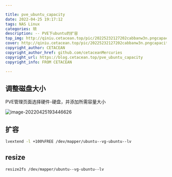 ```yaml
---

title: pve_ubuntu_capacity
date: 2022-04-25 19:17:12
tags: NAS Linux
categories: 琐
description: -- PVE下ubuntu的扩容
top_img: http://qiniu.cetacean.top/pic/20225232127202cabbanw3n.pngcapacity.png
cover: http://qiniu.cetacean.top/pic/20225232127202cabbanw3n.pngcapacity.png
copyright_author: CETACEAN
copyright_author_href: github.com/cetaceanMercuries
copyright_url: https://blog.cetacean.top/pve_ubuntu_capacity
copyright_info: FROM CETACEAN

---
```


## 调整磁盘大小

PVE管理页面选择硬件-硬盘，并添加所需容量大小

![image-20220425193446626](http://qiniu.cetacean.top/typora/image-20220425193446626.png)

## 扩容

```bash
lvextend -l +100%FREE /dev/mapper/ubuntu--vg-ubuntu--lv
```

## resize

```bash
resize2fs /dev/mapper/ubuntu--vg-ubuntu--lv
```

